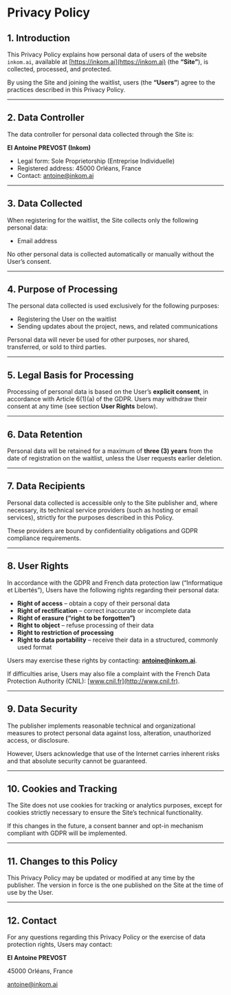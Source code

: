 # Privacy Policy

## 1. Introduction

This Privacy Policy explains how personal data of users of the website `inkom.ai`, available at [https://inkom.ai](https://inkom.ai) (the **“Site”**), is collected, processed, and protected.

By using the Site and joining the waitlist, users (the **“Users”**) agree to the practices described in this Privacy Policy.

---

## 2. Data Controller

The data controller for personal data collected through the Site is:

**EI Antoine PREVOST (Inkom)**

* Legal form: Sole Proprietorship (Entreprise Individuelle)
* Registered address: 45000 Orléans, France
* Contact: [antoine@inkom.ai](mailto:antoine@inkom.ai)

---

## 3. Data Collected

When registering for the waitlist, the Site collects only the following personal data:

* Email address

No other personal data is collected automatically or manually without the User’s consent.

---

## 4. Purpose of Processing

The personal data collected is used exclusively for the following purposes:

* Registering the User on the waitlist
* Sending updates about the project, news, and related communications

Personal data will never be used for other purposes, nor shared, transferred, or sold to third parties.

---

## 5. Legal Basis for Processing

Processing of personal data is based on the User’s **explicit consent**, in accordance with Article 6(1)(a) of the GDPR.
Users may withdraw their consent at any time (see section **User Rights** below).

---

## 6. Data Retention

Personal data will be retained for a maximum of **three (3) years** from the date of registration on the waitlist, unless the User requests earlier deletion.

---

## 7. Data Recipients

Personal data collected is accessible only to the Site publisher and, where necessary, its technical service providers (such as hosting or email services), strictly for the purposes described in this Policy.

These providers are bound by confidentiality obligations and GDPR compliance requirements.

---

## 8. User Rights

In accordance with the GDPR and French data protection law (“Informatique et Libertés”), Users have the following rights regarding their personal data:

* **Right of access** – obtain a copy of their personal data
* **Right of rectification** – correct inaccurate or incomplete data
* **Right of erasure (“right to be forgotten”)**
* **Right to object** – refuse processing of their data
* **Right to restriction of processing**
* **Right to data portability** – receive their data in a structured, commonly used format

Users may exercise these rights by contacting: **[antoine@inkom.ai](mailto:antoine@inkom.ai)**.

If difficulties arise, Users may also file a complaint with the French Data Protection Authority (CNIL): [www.cnil.fr](http://www.cnil.fr).

---

## 9. Data Security

The publisher implements reasonable technical and organizational measures to protect personal data against loss, alteration, unauthorized access, or disclosure.

However, Users acknowledge that use of the Internet carries inherent risks and that absolute security cannot be guaranteed.

---

## 10. Cookies and Tracking

The Site does not use cookies for tracking or analytics purposes, except for cookies strictly necessary to ensure the Site’s technical functionality.

If this changes in the future, a consent banner and opt-in mechanism compliant with GDPR will be implemented.

---

## 11. Changes to this Policy

This Privacy Policy may be updated or modified at any time by the publisher.
The version in force is the one published on the Site at the time of use by the User.

---

## 12. Contact

For any questions regarding this Privacy Policy or the exercise of data protection rights, Users may contact:

**EI Antoine PREVOST**

45000 Orléans, France

[antoine@inkom.ai](mailto:antoine@inkom.ai)
